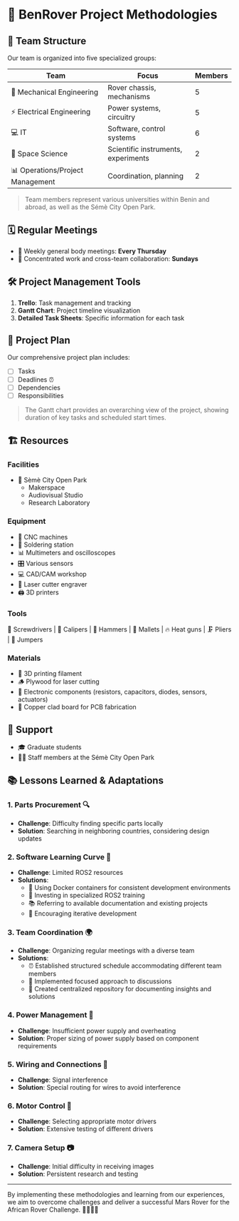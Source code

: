# 🚀 BenRover Project Methodologies

## 👥 Team Structure

Our team is organized into five specialized groups:

| Team | Focus | Members |
|------|-------|---------|
| 🔧 Mechanical Engineering | Rover chassis, mechanisms | 5 |
| ⚡ Electrical Engineering | Power systems, circuitry | 5 |
| 💻 IT | Software, control systems | 6 |
| 🌌 Space Science | Scientific instruments, experiments | 2 |
| 📊 Operations/Project Management | Coordination, planning | 2 |

> Team members represent various universities within Benin and abroad, as well as the Sémè City Open Park.

## 🗓️ Regular Meetings

- 📅 Weekly general body meetings: **Every Thursday**
- 🧠 Concentrated work and cross-team collaboration: **Sundays**

## 🛠️ Project Management Tools

1. **Trello**: Task management and tracking
2. **Gantt Chart**: Project timeline visualization
3. **Detailed Task Sheets**: Specific information for each task

## 📝 Project Plan

Our comprehensive project plan includes:

- [ ] Tasks
- [ ] Deadlines ⏰
- [ ] Dependencies
- [ ] Responsibilities

> The Gantt chart provides an overarching view of the project, showing duration of key tasks and scheduled start times.

## 🏗️ Resources

### Facilities
- 🏢 Sèmè City Open Park
  - Makerspace
  - Audiovisual Studio
  - Research Laboratory

### Equipment
- 🔧 CNC machines
- 🔌 Soldering station
- 📊 Multimeters and oscilloscopes
- 🎛️ Various sensors
- 💻 CAD/CAM workshop
- 🔫 Laser cutter engraver
- 🖨️ 3D printers

### Tools
🔨 Screwdrivers | 📏 Calipers | 🔨 Hammers | 🔨 Mallets | 🔥 Heat guns | 🗜️ Pliers | 🔌 Jumpers

### Materials
- 🧵 3D printing filament
- 🪵 Plywood for laser cutting
- 🔋 Electronic components (resistors, capacitors, diodes, sensors, actuators)
- 🔲 Copper clad board for PCB fabrication

## 🤝 Support
- 🎓 Graduate students
- 👨‍🔬 Staff members at the Sémè City Open Park

## 📚 Lessons Learned & Adaptations

### 1. Parts Procurement 🔍
- **Challenge**: Difficulty finding specific parts locally
- **Solution**: Searching in neighboring countries, considering design updates

### 2. Software Learning Curve 📖
- **Challenge**: Limited ROS2 resources
- **Solutions**: 
  - 🐳 Using Docker containers for consistent development environments
  - 🧠 Investing in specialized ROS2 training
  - 📚 Referring to available documentation and existing projects
  - 🔄 Encouraging iterative development

### 3. Team Coordination 🌍
- **Challenge**: Organizing regular meetings with a diverse team
- **Solutions**:
  - ⏰ Established structured schedule accommodating different team members
  - 🎯 Implemented focused approach to discussions
  - 📁 Created centralized repository for documenting insights and solutions

### 4. Power Management 🔋
- **Challenge**: Insufficient power supply and overheating
- **Solution**: Proper sizing of power supply based on component requirements

### 5. Wiring and Connections 📡
- **Challenge**: Signal interference
- **Solution**: Special routing for wires to avoid interference

### 6. Motor Control 🔄
- **Challenge**: Selecting appropriate motor drivers
- **Solution**: Extensive testing of different drivers

### 7. Camera Setup 📷
- **Challenge**: Initial difficulty in receiving images
- **Solution**: Persistent research and testing

---

By implementing these methodologies and learning from our experiences, we aim to overcome challenges and deliver a successful Mars Rover for the African Rover Challenge. 🌟🚀🇧🇯